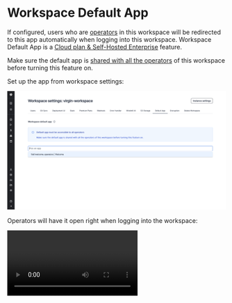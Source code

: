 # Workspace Default App

If configured, users who are [operators](../../core_concepts/16_roles_and_permissions/index.mdx) in this workspace will be redirected to this app automatically when logging into this workspace. Workspace Default App is a [Cloud plan & Self-Hosted Enterprise](/pricing) feature.

Make sure the default app is [shared with all the operators](../../core_concepts/8_groups_and_folders/index.mdx) of this workspace before turning this feature on.

Set up the app from workspace settings:

![Set up default app](./set_default_app.png "Set up default app")

Operators will have it open right when logging into the workspace:

<video
	className="border-2 rounded-xl object-cover w-full h-full dark:border-gray-800"
	controls
	src="/videos/default_app_operator.mp4"
/>